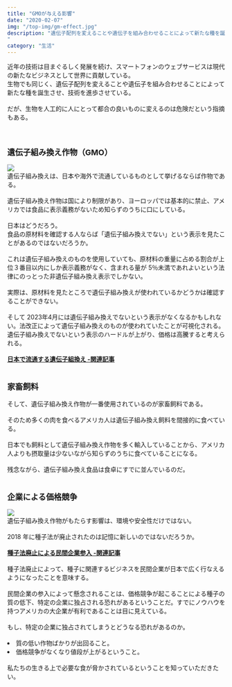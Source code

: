 ```yaml
---
title: "GMOが与える影響"
date: "2020-02-07"
img: "/top-img/gm-effect.jpg"
description: "遺伝子配列を変えることや遺伝子を組み合わせることによって新たな種を誕生させ、技術を進歩させている。だが、生物を人工的に人にとって都合の良いものに変えるのは危険だという指摘もある。
"
category: "生活"
---
```


近年の技術は目まぐるしく発展を続け、スマートフォンのウェブサービスは現代の新たなビジネスとして世界に貢献している。<br>
生物でも同じく、遺伝子配列を変えることや遺伝子を組み合わせることによって新たな種を誕生させ、技術を進歩させている。<br>
<br>
だが、生物を人工的に人にとって都合の良いものに変えるのは危険だという指摘もある。<br>
<br>
<br>

<h3><font size="4"><b>遺伝子組み換え作物（GMO）</b></font></h3>
<img src="https://cdn-ak.f.st-hatena.com/images/fotolife/t/tarotarosanba/20200207/20200207012638.jpg">
<br>
遺伝子組み換えは、日本や海外で流通しているものとして挙げるならば作物である。<br>
<br>
遺伝子組み換え作物は国により制限があり、ヨーロッパでは基本的に禁止、アメリカでは食品に表示義務がないため知らずのうちに口にしている。<br>
<br>
日本はどうだろう。<br>
食品の原材料を確認する人ならば「遺伝子組み換えでない」という表示を見たことがあるのではないだろうか。<br>
<br>
これは遺伝子組み換えのものを使用していても、原材料の重量に占める割合が上位３番目以内にしか表示義務がなく、含まれる量が 5％未満であれよいという法律にのっとった非遺伝子組み換え表示でしかない。<br>
<br>
実際は、原材料を見たところで遺伝子組み換えが使われているかどうかは確認することができない。<br>
<br>
そして 2023年4月には遺伝子組み換えでないという表示がなくなるかもしれない。法改正によって遺伝子組み換えのものが使われていたことが可視化される。<br>
遺伝子組み換えでないという表示のハードルが上がり、価格は高騰すると考えられる。<br>
<br>
<a href="/articles/gm-foods"><b>日本で流通する遺伝子組換え -関連記事</b></a><br>
<br>
<h3><font size="4"><b>家畜飼料</b></font></h3>
そして、遺伝子組み換え作物が一番使用されているのが家畜飼料である。<br>
<br>
そのため多くの肉を食べるアメリカ人は遺伝子組み換え飼料を間接的に食べている。<br>
<br>
日本でも飼料として遺伝子組み換え作物を多く輸入していることから、アメリカ人よりも摂取量は少ないながら知らずのうちに食べていることになる。<br>
<br>
残念ながら、遺伝子組み換え食品は食卓にすでに並んでいるのだ。<br>
<br>
<h3><font size="4"><b>企業による価格競争</b></font></h3>
<img src="https://cdn-ak.f.st-hatena.com/images/fotolife/t/tarotarosanba/20200207/20200207013038.png">
<br>
遺伝子組み換え作物がもたらす影響は、環境や安全性だけではない。<br>
<br>
2018 年に種子法が廃止されたのは記憶に新しいのではないだろうか。<br>
<br>
<a href="/articles/gm-law"><b>種子法廃止による民間企業参入 -関連記事</b></a><br>
<br>
種子法廃止によって、種子に関連するビジネスを民間企業が日本で広く行なえるようになったことを意味する。<br>
<br>
民間企業の参入によって懸念されることは、価格競争が起こることによる種子の質の低下、特定の企業に独占される恐れがあるということだ。すでにノウハウを持つアメリカの大企業が有利であることは目に見えている。<br>
<br>
もし、特定の企業に独占されてしまうとどうなる恐れがあるのか。<br>
<br>
<li>質の低い作物ばかりが出回ること。<br>
<li>価格競争がなくなり値段が上がるということ。<br>
<br>
私たちの生きる上で必要な食が脅かされているということを知っていただきたい。<br>
<br>
<br>
